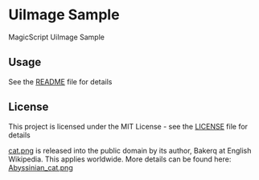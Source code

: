 # UiImage Sample

MagicScript UiImage Sample

## Usage

See the [README](../README.md) file for details

## License

This project is licensed under the MIT License - see the [LICENSE](../LICENSE) file for details

[cat.png](res/cat.png) is released into the public domain by its author, Bakerq at English Wikipedia. This applies worldwide. More details can be found here: [Abyssinian_cat.png](https://commons.wikimedia.org/wiki/File:Abyssinian_cat.png)
